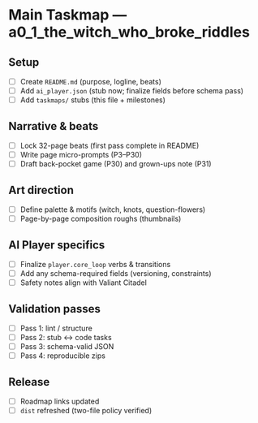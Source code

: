 <!-- C:\Users\Admin\picture_books_ai_1\a0_0_treasury_of_fairytales\a0_1_the_witch_who_broke_riddles\taskmaps\main_taskmap.md -->

# Main Taskmap — a0_1_the_witch_who_broke_riddles

## Setup
- [ ] Create `README.md` (purpose, logline, beats)
- [ ] Add `ai_player.json` (stub now; finalize fields before schema pass)
- [ ] Add `taskmaps/` stubs (this file + milestones)

## Narrative & beats
- [ ] Lock 32-page beats (first pass complete in README)
- [ ] Write page micro-prompts (P3–P30)
- [ ] Draft back-pocket game (P30) and grown-ups note (P31)

## Art direction
- [ ] Define palette & motifs (witch, knots, question-flowers)
- [ ] Page-by-page composition roughs (thumbnails)

## AI Player specifics
- [ ] Finalize `player.core_loop` verbs & transitions
- [ ] Add any schema-required fields (versioning, constraints)
- [ ] Safety notes align with Valiant Citadel

## Validation passes
- [ ] Pass 1: lint / structure
- [ ] Pass 2: stub ↔ code tasks
- [ ] Pass 3: schema-valid JSON
- [ ] Pass 4: reproducible zips

## Release
- [ ] Roadmap links updated
- [ ] `dist` refreshed (two-file policy verified)
